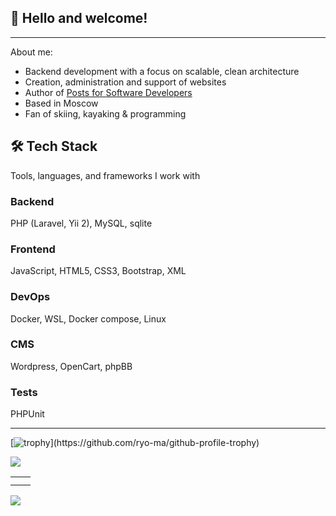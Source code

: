 <!-- ## Hi there 👋 -->
<h2>👋 Hello and welcome!</h2>
<hr>
About me:
<p></p>
<ul>
  <li>Backend development with a focus on scalable, clean architecture</li>
  <li>Creation, administration and support of websites</li>
  <li>Author of <a href="http://valsy.ru/category/blog/">Posts for Software Developers</a></li>
  <li>Based in Moscow</li>
  <li>Fan of skiing, kayaking & programming</li>
</ul>
<h2>🛠 Tech Stack</h2>
<quote>Tools, languages, and frameworks I work with</quote>
<p></p>
<h3>Backend</h3>
PHP (Laravel, Yii 2), MySQL, sqlite
<h3>Frontend</h3>
JavaScript, HTML5, CSS3, Bootstrap, XML
<h3>DevOps </h3>
Docker, WSL, Docker compose, Linux
<h3>CMS</h3>
Wordpress, OpenCart, phpBB
<h3>Tests</h3>
PHPUnit
<!--<h3>Backend</h3>
[![Backend](https://skillicons.dev/icons?i=php,laravel,mysql,sqlite)](https://github.com/tandpfun/skill-icons), Yii 2, Yii 1.1
<h3>Frontend</h3>
[![Backend](https://skillicons.dev/icons?i=js,html,css,bootstrap)](https://skillicons.dev), XML
<h3>DevOps </h3>
[![Backend](https://skillicons.dev/icons?i=docker linux, ubuntu,nodejs)](https://skillicons.dev), WSL, Docker compose
<h3>CMS</h3>
[![Backend](https://skillicons.dev/icons?i=Wordpress)](https://skillicons.dev), OpenCart, phpBB
<h3>Tests</h3>
[![Backend](https://skillicons.dev/icons?i=PHPUnit)](https://skillicons.dev)
<hr>

<table>
  <tr>
    <td><img src="https://camo.githubusercontent.com/0f6e3081e3769bba6a971d5d0b93c314b5e2a2082079f5892932ebf0589584d1/68747470733a2f2f70726f66696c696e61746f722e7269736861762e6465762f736b696c6c732d6173736574732f7068702d6f726967696e616c2e737667" width="48" height="48" alt="PHP" data-canonical-src="https://profilinator.rishav.dev/skills-assets/php-original.svg" style="max-width: 100%; height: auto; max-height: 48px;"><br>PHP</td>
    <td><img src="https://camo.githubusercontent.com/83c2d7e0236e1b411ca429ea428f3cbf3b9f992c3ac1ff8edef2bd1a9a0d630d/68747470733a2f2f70726f66696c696e61746f722e7269736861762e6465762f736b696c6c732d6173736574732f6c61726176656c2d706c61696e2d776f72646d61726b2e737667" width="48" height="48" alt="Laravel" data-canonical-src="https://profilinator.rishav.dev/skills-assets/laravel-plain-wordmark.svg" style="max-width: 100%; height: auto; max-height: 48px;"><br>Laravel  </td>
    <td><img src="https://camo.githubusercontent.com/ef78c9f37a31cfb4865a0e61aba9bcf02d3e1febffe632f1ce34c43b80817726/68747470733a2f2f70726f66696c696e61746f722e7269736861762e6465762f736b696c6c732d6173736574732f6d7973716c2d6f726967696e616c2d776f72646d61726b2e737667" width="48" height="48" alt="MySQL" data-canonical-src="https://profilinator.rishav.dev/skills-assets/mysql-original-wordmark.svg" style="max-width: 100%; height: auto; max-height: 48px;"><br>MySQL</td>
    <td></td>
  </tr>
</table>-->
<hr>

[![trophy](https://github-profile-trophy.vercel.app/?username=Valsym&rank=-?)](https://github.com/ryo-ma/github-profile-trophy)

<!--[![Top Langs](https://github-readme-stats.vercel.app/api/top-langs/?username=Valsym&layout=compact)](https://github.com/Valsym/github-readme-stats)-->

![](http://github-profile-summary-cards.vercel.app/api/cards/profile-details?username=Valsym&theme=default)
<table>
  <tr>
    <td><img src="http://github-profile-summary-cards.vercel.app/api/cards/repos-per-language?username=Valsym&theme=default" alt=""></td>
    <td><img src="http://github-profile-summary-cards.vercel.app/api/cards/most-commit-language?username=Valsym&theme=default" alt=""></td>
  </tr>
  <tr>
    <td><img src="http://github-profile-summary-cards.vercel.app/api/cards/stats?username=Valsym&theme=default" alt=""></td>
    <td><img src="http://github-profile-summary-cards.vercel.app/api/cards/productive-time?username=Valsym&theme=default&utcOffset=8" alt=""></td>
  </tr>
</table>

![](https://komarev.com/ghpvc/?username=Valsym)
  
<!--

**Valsym/Valsym** is a ✨ _special_ ✨ repository because its `README.md` (this file) appears on your GitHub profile.

Here are some ideas to get you started:

- 🔭 I’m currently working on ...
- 🌱 I’m currently learning ...
- 👯 I’m looking to collaborate on ...
- 🤔 I’m looking for help with ...
- 💬 Ask me about ...
- 📫 How to reach me: ...
- 😄 Pronouns: ...
- ⚡ Fun fact: ...
-->
